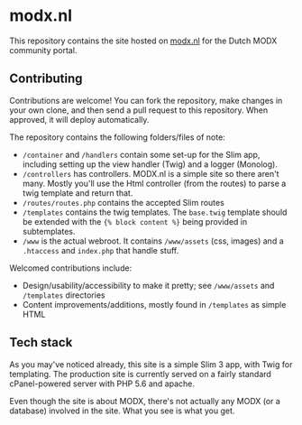 # modx.nl

This repository contains the site hosted on [modx.nl](https://modx.nl) for the Dutch MODX community portal. 

## Contributing

Contributions are welcome! You can fork the repository, make changes in your own clone, and then send a pull request to this repository. When approved, it will deploy automatically. 

The repository contains the following folders/files of note:

- `/container` and `/handlers` contain some set-up for the Slim app, including setting up the view handler (Twig) and a logger (Monolog).
- `/controllers` has controllers. MODX.nl is a simple site so there aren't many. Mostly you'll use the Html controller (from the routes) to parse a twig template and return that. 
- `/routes/routes.php` contains the accepted Slim routes
- `/templates` contains the twig templates. The `base.twig` template should be extended with the `{% block content %}` being provided in subtemplates. 
- `/www` is the actual webroot. It contains `/www/assets` (css, images) and a `.htaccess` and `index.php` that handle stuff.

Welcomed contributions include:

- Design/usability/accessibility to make it pretty; see `/www/assets` and `/templates` directories
- Content improvements/additions, mostly found in `/templates` as simple HTML

## Tech stack

As you may've noticed already, this site is a simple Slim 3 app, with Twig for templating. The production site is currently served on a fairly standard cPanel-powered server with PHP 5.6 and apache. 

Even though the site is about MODX, there's not actually any MODX (or a database) involved in the site. What you see is what you get.

